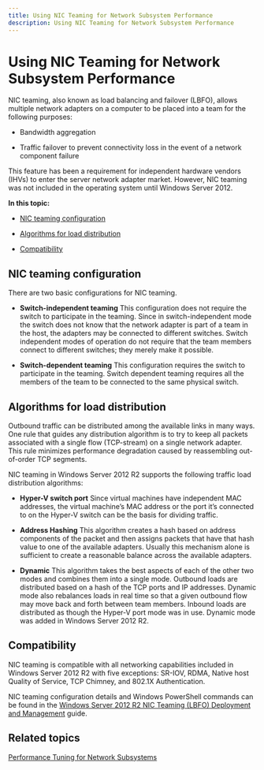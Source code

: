```yaml
---
title: Using NIC Teaming for Network Subsystem Performance
description: Using NIC Teaming for Network Subsystem Performance
---
```


# Using NIC Teaming for Network Subsystem Performance


NIC teaming, also known as load balancing and failover (LBFO), allows multiple network adapters on a computer to be placed into a team for the following purposes:

-   Bandwidth aggregation

-   Traffic failover to prevent connectivity loss in the event of a network component failure

This feature has been a requirement for independent hardware vendors (IHVs) to enter the server network adapter market. However, NIC teaming was not included in the operating system until Windows Server 2012.

**In this topic:**

-   [NIC teaming configuration](#config)

-   [Algorithms for load distribution](#algorithms)

-   [Compatibility](#compat)

## <a href="" id="config"></a>NIC teaming configuration


There are two basic configurations for NIC teaming.

-   **Switch-independent teaming** This configuration does not require the switch to participate in the teaming. Since in switch-independent mode the switch does not know that the network adapter is part of a team in the host, the adapters may be connected to different switches. Switch independent modes of operation do not require that the team members connect to different switches; they merely make it possible.

-   **Switch-dependent teaming** This configuration requires the switch to participate in the teaming. Switch dependent teaming requires all the members of the team to be connected to the same physical switch.

## <a href="" id="algorithms"></a>Algorithms for load distribution


Outbound traffic can be distributed among the available links in many ways. One rule that guides any distribution algorithm is to try to keep all packets associated with a single flow (TCP-stream) on a single network adapter. This rule minimizes performance degradation caused by reassembling out-of-order TCP segments.

NIC teaming in Windows Server 2012 R2 supports the following traffic load distribution algorithms:

-   **Hyper-V switch port** Since virtual machines have independent MAC addresses, the virtual machine’s MAC address or the port it’s connected to on the Hyper-V switch can be the basis for dividing traffic.

-   **Address Hashing** This algorithm creates a hash based on address components of the packet and then assigns packets that have that hash value to one of the available adapters. Usually this mechanism alone is sufficient to create a reasonable balance across the available adapters.

-   **Dynamic** This algorithm takes the best aspects of each of the other two modes and combines them into a single mode. Outbound loads are distributed based on a hash of the TCP ports and IP addresses. Dynamic mode also rebalances loads in real time so that a given outbound flow may move back and forth between team members. Inbound loads are distributed as though the Hyper-V port mode was in use. Dynamic mode was added in Windows Server 2012 R2.

## <a href="" id="compat"></a>Compatibility


NIC teaming is compatible with all networking capabilities included in Windows Server 2012 R2 with five exceptions: SR-IOV, RDMA, Native host Quality of Service, TCP Chimney, and 802.1X Authentication.

NIC teaming configuration details and Windows PowerShell commands can be found in the [Windows Server 2012 R2 NIC Teaming (LBFO) Deployment and Management](http://www.microsoft.com/download/details.aspx?id=40319) guide.

## Related topics


[Performance Tuning for Network Subsystems](performance-tuning-for-network-subsystems.md)
